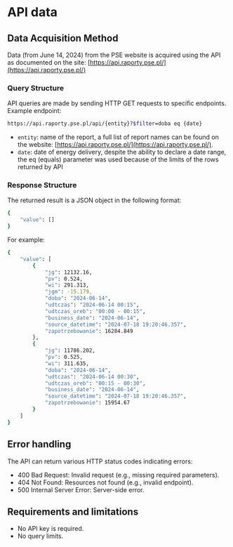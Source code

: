 # API data

## Data Acquisition Method

Data (from June 14, 2024) from the PSE website is acquired using the API as documented on the site: [https://api.raporty.pse.pl/](https://api.raporty.pse.pl/)

### Query Structure

API queries are made by sending HTTP GET requests to specific endpoints. Example endpoint:

```bash
https://api.raporty.pse.pl/api/{entity}?$filter=doba eq {date}
```
- `entity`: name of the report, a full list of report names can be found on the website: [https://api.raporty.pse.pl/](https://api.raporty.pse.pl/).
- `date`: date of energy delivery, despite the ability to declare a date range, the eq (equals) parameter was used because of the limits of the rows returned by API

### Response Structure

The returned result is a JSON object in the following format:

```bash
{
    "value": []
}
```

For example:

```bash
{
    "value": [
        {
            "jg": 12132.16,
            "pv": 0.524,
            "wi": 291.313,
            "jgm": -15.179,
            "doba": "2024-06-14",
            "udtczas": "2024-06-14 00:15",
            "udtczas_oreb": "00:00 - 00:15",
            "business_date": "2024-06-14",
            "source_datetime": "2024-07-18 19:20:46.357",
            "zapotrzebowanie": 16284.849
        },
        {
            "jg": 11786.202,
            "pv": 0.525,
            "wi": 311.635,
            "doba": "2024-06-14",
            "udtczas": "2024-06-14 00:30",
            "udtczas_oreb": "00:15 - 00:30",
            "business_date": "2024-06-14",
            "source_datetime": "2024-07-18 19:20:46.357",
            "zapotrzebowanie": 15954.67
        }
    ]
}
```

## Error handling

The API can return various HTTP status codes indicating errors:
- 400 Bad Request: Invalid request (e.g., missing required parameters).
- 404 Not Found: Resources not found (e.g., invalid endpoint).
- 500 Internal Server Error: Server-side error.

## Requirements and limitations

- No API key is required.
- No query limits.